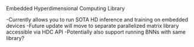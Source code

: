 Embedded Hyperdimensional Computing Library

-Currently allows you to run SOTA HD inference and training on embedded devices
-Future update will move to separate parallelized matrix library accessible via HDC API
-Potentially also support running BNNs with same library?